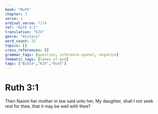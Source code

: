```yaml
---
book: "Ruth"
chapter: 3
verse: 1
ordinal_verse: 7174
ref: "Ruth 3:1"
translation: "KJV"
genre: "History"
word_count: 25
topics: []
cross_references: []
grammar_tags: [question, inference-opener, negation]
thematic_tags: [names-of-god]
tags: ["Bible","KJV","Ruth"]
---
```


# Ruth 3:1

Then Naomi her mother in law said unto her, My daughter, shall I not seek rest for thee, that it may be well with thee?

